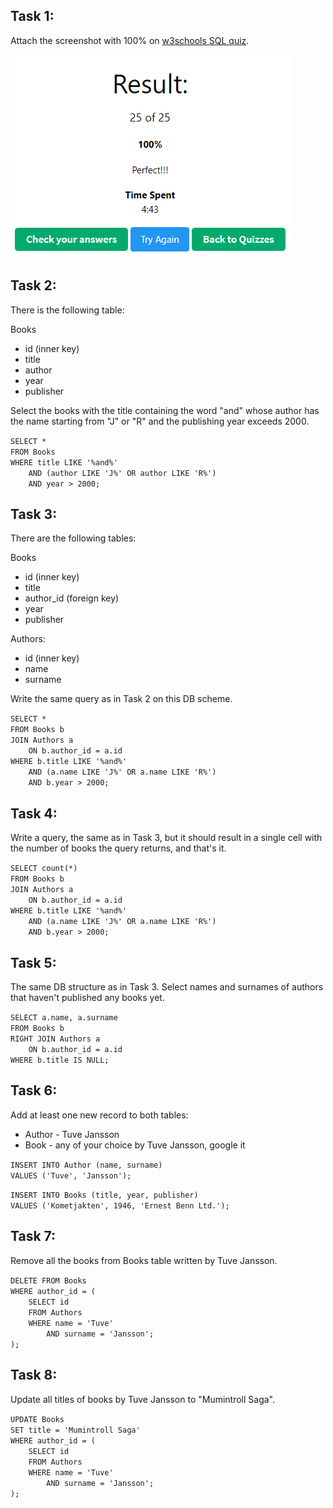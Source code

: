 
## **Task 1**:  
Attach the screenshot with 100% on [w3schools SQL quiz](https://www.w3schools.com/sql/sql_quiz.asp).  

![Picture](https://github.com/sashaglk/Learning-SQL/blob/main/SQL%20quiz%20complete.png)

## **Task 2**:  
There is the following table:

Books  
- id (inner key)  
- title  
- author  
- year  
- publisher  

Select the books with the title containing the word "and" whose author has the name starting from "J" or "R" and the publishing year exceeds 2000.  

``SELECT *``  
``FROM Books``  
``WHERE title LIKE '%and%'``  
``    AND (author LIKE 'J%' OR author LIKE 'R%')``  
``    AND year > 2000;``  

## **Task 3**:  
There are the following tables:  

Books  
- id (inner key)  
- title  
- author_id (foreign key)  
- year  
- publisher  

Authors:  
- id (inner key)  
- name  
- surname  

Write the same query as in Task 2 on this DB scheme.  

``SELECT *``  
``FROM Books b``  
``JOIN Authors a``  
``    ON b.author_id = a.id``  
``WHERE b.title LIKE '%and%'``   
``    AND (a.name LIKE 'J%' OR a.name LIKE 'R%')``  
``    AND b.year > 2000;``  

## **Task 4**:  
Write a query, the same as in Task 3, but it should result in a single cell with the number of books the query returns, and that's it.  

``SELECT count(*)``  
``FROM Books b``  
``JOIN Authors a``  
``    ON b.author_id = a.id``  
``WHERE b.title LIKE '%and%'``  
``    AND (a.name LIKE 'J%' OR a.name LIKE 'R%')``  
``    AND b.year > 2000;``  

## **Task 5**:  
The same DB structure as in Task 3. Select names and surnames of authors that haven't published any books yet.  

``SELECT a.name, a.surname``  
``FROM Books b``  
``RIGHT JOIN Authors a``  
``    ON b.author_id = a.id``  
``WHERE b.title IS NULL;``  

## **Task 6**:  
Add at least one new record to both tables:  

- Author - Tuve Jansson  
- Book - any of your choice by Tuve Jansson, google it  

``INSERT INTO Author (name, surname)``  
``VALUES ('Tuve', 'Jansson');``  

``INSERT INTO Books (title, year, publisher)``  
``VALUES ('Kometjakten', 1946, 'Ernest Benn Ltd.');``  

## **Task 7**:  
Remove all the books from Books table written by Tuve Jansson.  

``DELETE FROM Books``  
``WHERE author_id = (``  
``    SELECT id``  
``    FROM Authors``  
``    WHERE name = 'Tuve'``  
``        AND surname = 'Jansson';``  
``);``  

## **Task 8**:  
Update all titles of books by Tuve Jansson to "Mumintroll Saga".  

``UPDATE Books``  
``SET title = 'Mumintroll Saga'``  
``WHERE author_id = (``  
``    SELECT id``  
``    FROM Authors``  
``    WHERE name = 'Tuve'``  
``        AND surname = 'Jansson';``  
``);`` 

